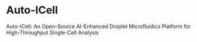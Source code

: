 # Auto-ICell
Auto-ICell: An Open-Source AI-Enhanced Droplet Microfluidics Platform for High-Throughput Single-Cell Analysis
